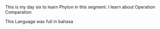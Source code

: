 This is my day six to learn Phyton
in this segment. I learn about Operation Comparation

This Language was full in bahasa
